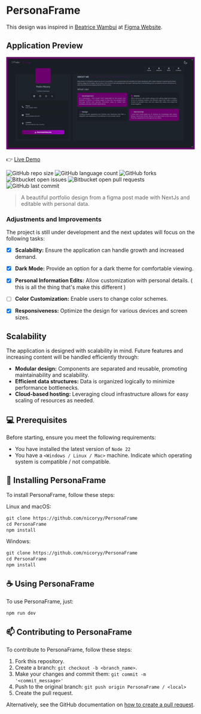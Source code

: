 # PersonaFrame

This design was inspired in [Beatrice Wambui](https://www.figma.com/community/file/1264680769254941322) at [Figma Website](https://www.figma.com).

## Application Preview

<img alt='Live Demo ScreenShot' src="public/profile.png"/>

👉 [Live Demo](https://portfolio-design-sigma-dun.vercel.app/)

![GitHub repo size](https://img.shields.io/github/repo-size/nicoryy/PersonaFrame?style=for-the-badge)
![GitHub language count](https://img.shields.io/github/languages/count/nicoryy/PersonaFrame?style=for-the-badge)
![GitHub forks](https://img.shields.io/github/forks/nicoryy/PersonaFrame?style=for-the-badge)
![Bitbucket open issues](https://img.shields.io/bitbucket/issues/nicoryy/PersonaFrame?style=for-the-badge)
![Bitbucket open pull requests](https://img.shields.io/bitbucket/pr-raw/nicoryy/PersonaFrame?style=for-the-badge)
![GitHub last commit](https://img.shields.io/github/last-commit/nicoryy/PersonaFrame?style=for-the-badge)

> A beautiful portfolio design from a figma post made with NextJs and editable with personal data.

### Adjustments and Improvements

The project is still under development and the next updates will focus on the following tasks:

- [x] **Scalability:** Ensure the application can handle growth and increased demand.
- [x] **Dark Mode:** Provide an option for a dark theme for comfortable viewing.
- [x] **Personal Information Edits:** Allow customization with personal details. ( this is all the thing that's make this different )
- [ ] **Color Customization:** Enable users to change color schemes.
- [x] **Responsiveness:** Optimize the design for various devices and screen sizes.


## Scalability

The application is designed with scalability in mind. Future features and increasing content will be handled efficiently through:

- **Modular design:** Components are separated and reusable, promoting maintainability and scalability.
- **Efficient data structures:** Data is organized logically to minimize performance bottlenecks.
- **Cloud-based hosting:** Leveraging cloud infrastructure allows for easy scaling of resources as needed.

## 💻 Prerequisites

Before starting, ensure you meet the following requirements:

- You have installed the latest version of `Node 22`
- You have a `<Windows / Linux / Mac>` machine. Indicate which operating system is compatible / not compatible.

## 🚀 Installing PersonaFrame

To install PersonaFrame, follow these steps:

Linux and macOS:

```
git clone https://github.com/nicoryy/PersonaFrame
cd PersonaFrame
npm install
```

Windows:

```
git clone https://github.com/nicoryy/PersonaFrame
cd PersonaFrame
npm install
```

## ☕ Using PersonaFrame

To use PersonaFrame, just:

```
npm run dev
```

## 📫 Contributing to PersonaFrame

To contribute to PersonaFrame, follow these steps:

1. Fork this repository.
2. Create a branch: `git checkout -b <branch_name>`.
3. Make your changes and commit them: `git commit -m '<commit_message>'`
4. Push to the original branch: `git push origin PersonaFrame / <local>`
5. Create the pull request.

Alternatively, see the GitHub documentation on [how to create a pull request](https://help.github.com/en/github/collaborating-with-issues-and-pull-requests/creating-a-pull-request).

